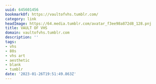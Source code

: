```yaml
---
uuid: 645601456
bookmarkOf: https://vaultofvhs.tumblr.com/
category: link
headImage: https://64.media.tumblr.com/avatar_f3ee98a872d8_128.pnj
title: VAULT OF VHS
domain: vaultofvhs.tumblr.com
description: ''
tags:
- vhs
- 80s
- vhs art
- aesthetic
- blank
- tumblr
date: '2023-01-26T19:51:49.863Z'
---
```



